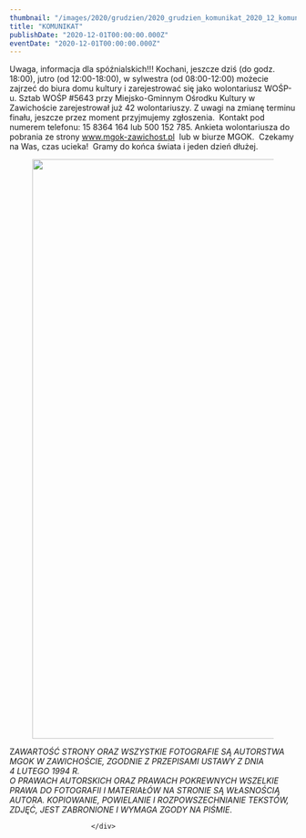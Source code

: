 ```yaml
---
thumbnail: "/images/2020/grudzien/2020_grudzien_komunikat_2020_12_komunikat_thumbnail-2.jpg"
title: "KOMUNIKAT"
publishDate: "2020-12-01T00:00:00.000Z"
eventDate: "2020-12-01T00:00:00.000Z"
---
```


<div class="entry-content">
							
							
<p>Uwaga, informacja dla spóźnialskich!!! Kochani, jeszcze dziś (do godz. 18:00), jutro (od 12:00-18:00), w sylwestra (od 08:00-12:00) możecie zajrzeć do biura domu kultury i zarejestrować się jako wolontariusz WOŚP-u. Sztab WOŚP #5643 przy Miejsko-Gminnym Ośrodku Kultury w Zawichoście zarejestrował już 42 wolontariuszy. Z uwagi na zmianę terminu finału, jeszcze przez moment przyjmujemy zgłoszenia.&nbsp; Kontakt pod numerem telefonu: 15 8364 164 lub 500&nbsp;152&nbsp;785. Ankieta wolontariusza do pobrania ze strony <a href="http://www.mgok-zawichosy.pl">www.mgok-zawichost.pl</a>&nbsp; lub w biurze MGOK. &nbsp;Czekamy na Was, czas ucieka! &nbsp;Gramy do końca świata i jeden dzień dłużej.</p>



<figure class="wp-block-image size-large"><a href="http://mgok-zawichost.pl/wp-content/uploads/2020/12/thumbnail-2.jpg"><img fetchpriority="high" decoding="async" width="800" height="1018" src="/images/2020/grudzien/2020_grudzien_komunikat_2020_12_komunikat_thumbnail-2.jpg" alt="" class="wp-image-7761" srcset="/images/2020/grudzien/2020_grudzien_komunikat_2020_12_komunikat_thumbnail-2.jpg 800w, /images/2020/grudzien/thumbnail-2-236x300.jpg 236w, /images/2020/grudzien/thumbnail-2-768x977.jpg 768w" sizes="(max-width: 800px) 100vw, 800px"></a></figure>



<p>Z<em>AWARTOŚĆ STRONY ORAZ WSZYSTKIE FOTOGRAFIE SĄ AUTORSTWA MGOK W ZAWICHOŚCIE, ZGODNIE Z PRZEPISAMI USTAWY Z DNIA&nbsp;</em><br><em>4 LUTEGO 1994 R.<br>O PRAWACH AUTORSKICH ORAZ PRAWACH POKREWNYCH WSZELKIE PRAWA DO FOTOGRAFII I MATERIAŁÓW NA STRONIE SĄ WŁASNOŚCIĄ AUTORA. KOPIOWANIE, POWIELANIE I ROZPOWSZECHNIANIE TEKSTÓW, ZDJĘĆ, JEST ZABRONIONE I WYMAGA ZGODY NA PIŚMIE</em>.</p>
						
						</div>
